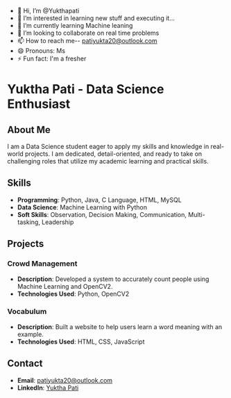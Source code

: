- 👋 Hi, I’m @Yukthapati
- 👀 I’m interested in learning new stuff and executing it...
- 🌱 I’m currently learning Machine leaning
- 💞️ I’m looking to collaborate on real time problems
- 📫 How to reach me-- patiyukta20@outlook.com 
- 😄 Pronouns: Ms
- ⚡ Fun fact: I'm a fresher

# Yuktha Pati - Data Science Enthusiast

## About Me
I am a Data Science student eager to apply my skills and knowledge in real-world projects.
I am dedicated, detail-oriented, and ready to take on challenging roles that utilize my academic learning and practical skills.

## Skills
- **Programming**: Python, Java, C Language, HTML, MySQL
- **Data Science**: Machine Learning with Python
- **Soft Skills**: Observation, Decision Making, Communication, Multi-tasking, Leadership

## Projects
### Crowd Management
- **Description**: Developed a system to accurately count people using Machine Learning and OpenCV2.
- **Technologies Used**: Python, OpenCV2
### Vocabulum
- **Description**: Built a website to help users learn a word meaning with an example.
- **Technologies Used**: HTML, CSS, JavaScript

## Contact
- **Email**: patiyukta20@outlook.com
- **LinkedIn**: [Yuktha Pati](https://www.linkedin.com/in/yuktha-pati)
